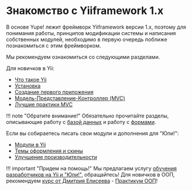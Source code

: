 # Знакомство с Yiiframework 1.x

В основе Yupe! лежит фреймворк Yiiframework версии 1.x, поэтому для понимания работы, принципов модификации системы и написания собственных модулей, необходимо в первую очередь поближе познакомиться с этим фреймворком.

Мы рекомендуем ознакомиться со следующими разделами.

Для новичков в Yii:

* [Что такое Yii](http://yiiframework.ru/doc/guide/ru/quickstart.what-is-yii)
* [Установка](http://yiiframework.ru/doc/guide/ru/quickstart.installation)
* [Создание первого приложения](http://yiiframework.ru/doc/guide/ru/quickstart.first-app)
* [Модель-Представление-Контроллер (MVC)](http://yiiframework.ru/doc/guide/ru/basics.mvc)
* [Лучшие практики MVC](http://yiiframework.ru/doc/guide/ru/basics.best-practices)

!!! note "Обратите внимание!"
    Обязательно прочитайте разделы, описывающие работу с [базой данных](http://yiiframework.ru/doc/guide/ru/database.overview) и работу с [формами](http://yiiframework.ru/doc/guide/ru/form.overview).

Если вы собираетесь писать свои модули и дополнения для "Юпи!":

* [Модули в Yii](http://yiiframework.ru/doc/guide/ru/basics.module)
* [Темы оформления и скины](http://yiiframework.ru/doc/guide/ru/topics.theming)
* [Улучшение производительности](http://yiiframework.ru/doc/guide/ru/topics.performance)


!!! important "Придем на помощь!"
    Мы предлагаем услугу [обучения разработчиков на Yii и "Юпи!"](https://yupe.ru/service/training), обращайтесь!
    Для новичков в ООП, рекомендуем [курс от Дмитрия Елисеева](http://www.elisdn.ru/oop-week?utm_medium=affiliate&utm_source=yupe) - [Практикум ООП](http://www.elisdn.ru/oop-week?utm_medium=affiliate&utm_source=yupe)!
